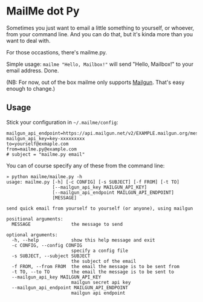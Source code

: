 # MailMe dot Py

Sometimes you just want to email a little something to yourself, or whoever, from your command line. And you can do that, but it's kinda more than you want to deal with. 

For those occastions, there's mailme.py.

Simple usage: `mailme "Hello, Mailbox!"` will send "Hello, Mailbox!" to your email address. Done.

(NB: For now, out of the box mailme only supports [Mailgun](http://mailgun.com/). That's easy enough to change.)

## Usage

Stick your configuration in `~/.mailme/config`:

    mailgun_api_endpoint=https://api.mailgun.net/v2/EXAMPLE.mailgun.org/messages
    mailgun_api_key=key-xxxxxxxxx
    to=yourself@exmaple.com
    from=mailme.py@example.com
    # subject = "mailme.py email" 


You can of course specify any of these from the command line: 

    » python mailme/mailme.py -h
    usage: mailme.py [-h] [-c CONFIG] [-s SUBJECT] [-f FROM] [-t TO]
                     [--mailgun_api_key MAILGUN_API_KEY]
                     [--mailgun_api_endpoint MAILGUN_API_ENDPOINT]
                     [MESSAGE]

    send quick email from yourself to yourself (or anyone), using mailgun

    positional arguments:
      MESSAGE               the message to send

    optional arguments:
      -h, --help            show this help message and exit
      -c CONFIG, --config CONFIG
                            specify a config file
      -s SUBJECT, --subject SUBJECT
                            the subject of the email
      -f FROM, --from FROM  the email the message is to be sent from
      -t TO, --to TO        the email the message is to be sent to
      --mailgun_api_key MAILGUN_API_KEY
                            mailgun secret api key
      --mailgun_api_endpoint MAILGUN_API_ENDPOINT
                            mailgun api endpoint
